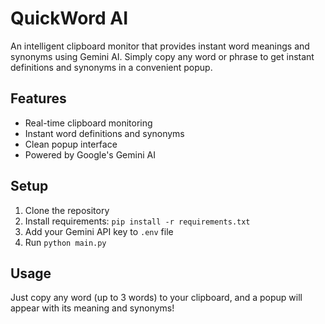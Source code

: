 # QuickWord AI

An intelligent clipboard monitor that provides instant word meanings and synonyms using Gemini AI. Simply copy any word or phrase to get instant definitions and synonyms in a convenient popup.

## Features
- Real-time clipboard monitoring
- Instant word definitions and synonyms
- Clean popup interface
- Powered by Google's Gemini AI

## Setup
1. Clone the repository
2. Install requirements: `pip install -r requirements.txt`
3. Add your Gemini API key to `.env` file
4. Run `python main.py`

## Usage
Just copy any word (up to 3 words) to your clipboard, and a popup will appear with its meaning and synonyms!